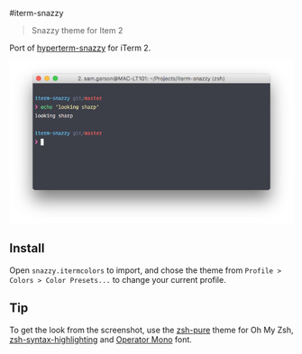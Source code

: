 #iterm-snazzy

> Snazzy theme for Item 2

Port of [hyperterm-snazzy](https://github.com/sindresorhus/hyperterm-snazzy) for iTerm 2.

![](screenshot.png)

## Install
Open `snazzy.itermcolors` to import, and chose the theme from `Profile > Colors > Color Presets...` to change your current profile.

## Tip
To get the look from the screenshot, use the [zsh-pure](https://github.com/samtgarson/zsh-pure) theme for Oh My Zsh, [zsh-syntax-highlighting](https://github.com/zsh-users/zsh-syntax-highlighting) and [Operator Mono](http://www.typography.com/blog/introducing-operator) font.
